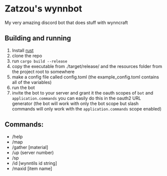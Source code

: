 # Zatzou's wynnbot
My very amazing discord bot that does stuff with wynncraft

## Building and running
1. Install [rust](https://rustup.rs/)
2. clone the repo
3. run `cargo build --release`
4. copy the executable from ./target/release/ and the resources folder from the project root to somewhere
5. make a config file called config.toml (the example_config.toml contains all of the variables)
6. run the bot
7. invite the bot to your server and grant it the oauth scopes of `bot` and `application.commands` you can easily do this in the oauth2 URL generator (the bot will work with only the bot scope but slash commands will only work with the `application.commands` scope enabled)


## Commands:
- /help
- /map
- /gather [material]
- /up (server number)
- /sp
- /id [wynntils id string]
- /maxid [item name]
